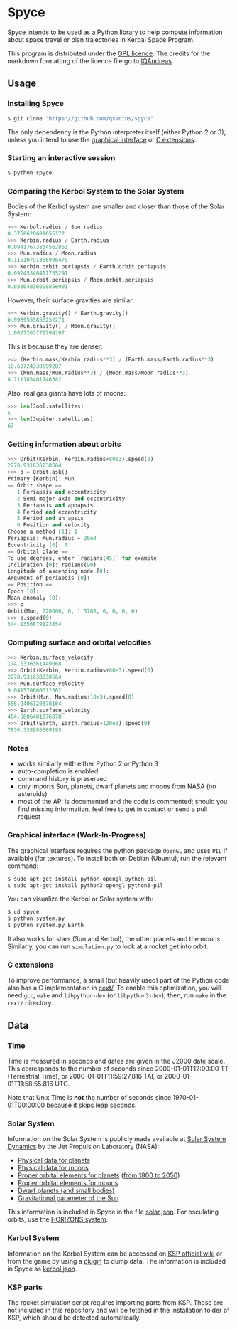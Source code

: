 Spyce
=====

Spyce intends to be used as a Python library to help compute information about
space travel or plan trajectories in Kerbal Space Program.

This program is distributed under the [GPL licence](LICENCE.md). The credits
for the markdown formatting of the licence file go to
[IQAndreas](https://github.com/IQAndreas/markdown-licenses).



Usage
-----


### Installing Spyce


```bash
$ git clone "https://github.com/qsantos/spyce"
```

The only dependency is the Python interpreter itself (either Python 2 or 3),
unless you intend to use the [graphical interface](#graphical-interface) or [C
extensions](#c-extensions).


### Starting an interactive session

```bash
$ python spyce
```


### Comparing the Kerbol System to the Solar System

Bodies of the Kerbol system are smaller and closer than those of the Solar
System:

```python
>>> Kerbol.radius / Sun.radius
0.3758620689655172
>>> Kerbin.radius / Earth.radius
0.09417673834562863
>>> Mun.radius / Moon.radius
0.11510791366906475
>>> Kerbin.orbit.periapsis / Earth.orbit.periapsis
0.09245340411755291
>>> Mun.orbit.periapsis / Moon.orbit.periapsis
0.03304836098856901
```

However, their surface gravities are similar:

```python
>>> Kerbin.gravity() / Earth.gravity()
0.9989555850252271
>>> Mun.gravity() / Moon.gravity()
1.0027263771794397
```

This is because they are denser:

```python
>>> (Kerbin.mass/Kerbin.radius**3) / (Earth.mass/Earth.radius**3)
10.60724338699287
>>> (Mun.mass/Mun.radius**3) / (Moon.mass/Moon.radius**3)
8.711185401746382
```

Also, real gas giants have lots of moons:

```python
>>> len(Jool.satellites)
5
>>> len(Jupiter.satellites)
67
```


### Getting information about orbits

```python
>>> Orbit(Kerbin, Kerbin.radius+80e3).speed(0)
2278.931638238564
>>> o = Orbit.ask()
Primary [Kerbin]: Mun
== Orbit shape ==
   1 Periapsis and eccentricity
   2 Semi-major axis and eccentricity
   3 Periapsis and apoapsis
   4 Period and eccentricity
   5 Period and an apsis
   6 Position and velocity
Choose a method [1]: 1
Periapsis: Mun.radius + 20e3
Eccentricity [0]: 0
== Orbital plane ==
To use degrees, enter `radians(45)` for example
Inclination [0]: radians(90)
Longitude of ascending node [0]:
Argument of periapsis [0]:
== Position ==
Epoch [0]:
Mean anomaly [0]:
>>> o
Orbit(Mun, 220000, 0, 1.5708, 0, 0, 0, 0)
>>> o.speed(0)
544.1356679123854
```

### Computing surface and orbital velocities

```python
>>> Kerbin.surface_velocity
174.5336361449068
>>> Orbit(Kerbin, Kerbin.radius+80e3).speed(0)
2278.931638238564
>>> Mun.surface_velocity
9.041570660012562
>>> Orbit(Mun, Mun.radius+10e3).speed(0)
556.9406120378104
>>> Earth.surface_velocity
464.5806481876878
>>> Orbit(Earth, Earth.radius+120e3).speed(0)
7836.338986369195
```


### Notes

* works similarly with either Python 2 or Python 3
* auto-completion is enabled
* command history is preserved
* only imports Sun, planets, dwarf planets and moons from NASA (no asteroids)
* most of the API is documented and the code is commented; should you find
  missing information, feel free to get in contact or send a pull request


### Graphical interface (Work-In-Progress)

The graphical interface requires the python package `OpenGL` and uses `PIL` if
available (for textures). To install both on Debian (Ubuntu), run the relevant
command:

```bash
$ sudo apt-get install python-opengl python-pil
$ sudo apt-get install python3-opengl python3-pil
```

You can visualize the Kerbol or Solar system with:

```bash
$ cd spyce
$ python system.py
$ python system.py Earth
```

It also works for stars (Sun and Kerbol), the other planets and the moons.
Similarly, you can run `simulation.py` to look at a rocket get into orbit.


### C extensions

To improve performance, a small (but heavily used) part of the Python code also
has a C implementation in [cext/](cext/). To enable this optimization, you will
need `gcc`, `make` and `libpython-dev` (or `libpython3-dev`); then, run `make`
in the `cext/` directory.



Data
----

### Time

Time is measured in seconds and dates are given in the J2000 date scale. This
corresponds to the number of seconds since 2000-01-01T12:00:00 TT (Terrestrial
Time), or 2000-01-01T11:59:27.816 TAI, or 2000-01-01T11:58:55.816 UTC.

Note that Unix Time is **not** the number of seconds since 1970-01-01T00:00:00
because it skips leap seconds.


### Solar System

Information on the Solar System is publicly made available at [Solar System
Dynamics](http://www.jpl.nasa.gov/) by the Jet Propulsion Laboratory (NASA):

* [Physical data for planets](http://ssd.jpl.nasa.gov/?planet_phys_par)
* [Physical data for moons](http://ssd.jpl.nasa.gov/?sat_phys_par)
* [Proper orbital elements for planets](http://ssd.jpl.nasa.gov/?planet_pos)
([from 1800 to 2050](http://ssd.jpl.nasa.gov/txt/p_elem_t1.txt))
* [Proper orbital elements for moons](http://ssd.jpl.nasa.gov/?sat_elem)
* [Dwarf planets (and small bodies)](http://ssd.jpl.nasa.gov/sbdb.cgi)
* [Gravitational parameter of the Sun](http://ssd.jpl.nasa.gov/?constants)

This information is included in Spyce in the file [solar.json](solar.json). For
osculating orbits, use the [HORIZONS
system](http://ssd.jpl.nasa.gov/?horizons).


### Kerbol System

Information on the Kerbol System can be accessed on [KSP official
wiki](http://wiki.kerbalspaceprogram.com/wiki/Kerbol_System) or from the game
by using a [plugin](modump/) to dump data. The information is included in Spyce
as [kerbol.json](kerbol.json).


### KSP parts

The rocket simulation script requires importing parts from KSP. Those are not
included in this repository and will be fetched in the installation folder of
KSP, which should be detected automatically.
